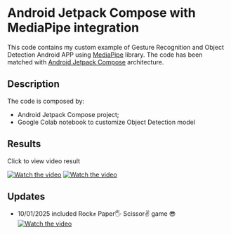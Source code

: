 # Android Jetpack Compose with MediaPipe integration

This code contains my custom example of Gesture Recognition and Object Detection Android APP using [MediaPipe](https://ai.google.dev/edge/mediapipe/solutions/guide) library.
The code has been matched with [Android Jetpack Compose](https://developer.android.com/compose) architecture.

## Description

The code is composed by:
- Android Jetpack Compose project;
- Google Colab notebook to customize Object Detection model

## Results

Click to view video result

[![Watch the video](https://img.youtube.com/vi/K6HKXiNspGU/maxresdefault.jpg)](https://youtube.com/shorts/K6HKXiNspGU)
[![Watch the video](https://img.youtube.com/vi/zpIXP_pxjUU/maxresdefault.jpg)](https://youtube.com/shorts/zpIXP_pxjUU)

## Updates

- 10/01/2025 included Rock✊ Paper🖐️ Scissor✌️ game 😎
  [![Watch the video](https://img.youtube.com/vi/ACZ2eCaLDXo/maxresdefault.jpg)](https://youtube.com/shorts/ACZ2eCaLDXo)
